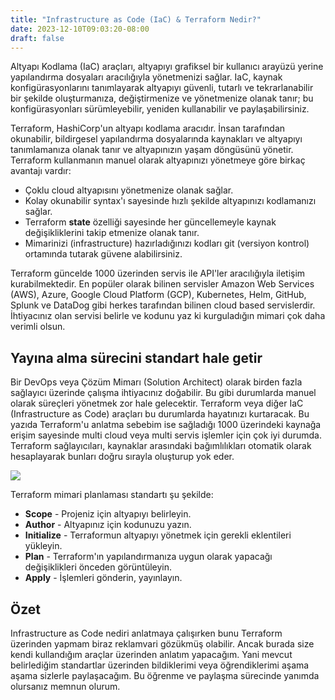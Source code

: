```yaml
---
title: "Infrastructure as Code (IaC) & Terraform Nedir?"
date: 2023-12-10T09:03:20-08:00
draft: false
---
```


Altyapı Kodlama (IaC) araçları, altyapıyı grafiksel bir kullanıcı arayüzü yerine yapılandırma dosyaları aracılığıyla yönetmenizi sağlar. IaC, kaynak konfigürasyonlarını tanımlayarak altyapıyı güvenli, tutarlı ve tekrarlanabilir bir şekilde oluşturmanıza, değiştirmenize ve yönetmenize olanak tanır; bu konfigürasyonları sürümleyebilir, yeniden kullanabilir ve paylaşabilirsiniz.

Terraform, HashiCorp'un altyapı kodlama aracıdır. İnsan tarafından okunabilir, bildirgesel yapılandırma dosyalarında kaynakları ve altyapıyı tanımlamanıza olanak tanır ve altyapınızın yaşam döngüsünü yönetir. Terraform kullanmanın manuel olarak altyapınızı yönetmeye göre birkaç avantajı vardır:

*   Çoklu cloud altyapısını yönetmenize olanak sağlar.
*   Kolay okunabilir syntax'ı sayesinde hızlı şekilde altyapınızı kodlamanızı sağlar.
*   Terraform **state** özelliği sayesinde her güncellemeyle kaynak değişikliklerini takip etmenize olanak tanır.
*   Mimarinizi (infrastructure) hazırladığınızı kodları git (versiyon kontrol) ortamında tutarak güvene alabilirsiniz. 

Terraform güncelde 1000 üzerinden servis ile API'ler aracılığıyla iletişim kurabilmektedir. En popüler olarak bilinen servisler Amazon Web Services (AWS), Azure, Google Cloud Platform (GCP), Kubernetes, Helm, GitHub, Splunk ve DataDog gibi herkes tarafından bilinen cloud based servislerdir. İhtiyacınız olan servisi belirle ve kodunu yaz ki kurguladığın mimari çok daha verimli olsun.

## **Yayına alma sürecini standart hale getir**

Bir DevOps veya Çözüm Mimarı (Solution Architect) olarak birden fazla sağlayıcı üzerinde çalışma ihtiyacınız doğabilir. Bu gibi durumlarda manuel olarak süreçleri yönetmek zor hale gelecektir. Terraform veya diğer IaC (Infrastructure as Code) araçları bu durumlarda hayatınızı kurtaracak. Bu yazıda Terraform'u anlatma sebebim ise sağladığı 1000 üzerindeki kaynağa erişim sayesinde multi cloud veya multi servis işlemler için çok iyi durumda. Terraform sağlayıcıları, kaynaklar arasındaki bağımlılıkları otomatik olarak hesaplayarak bunları doğru sırayla oluşturup yok eder.

![](https://33333.cdn.cke-cs.com/kSW7V9NHUXugvhoQeFaf/images/8830cd3d2e0eeefd02482f58e2afe5e34ac1c2e42b268095.png)

Terraform mimari planlaması standartı şu şekilde:

*   **Scope** - Projeniz için altyapıyı belirleyin.
*   **Author** - Altyapınız için kodunuzu yazın.
*   **Initialize** - Terraformun altyapıyı yönetmek için gerekli eklentileri yükleyin.
*   **Plan** - Terraform'ın yapılandırmanıza uygun olarak yapacağı değişiklikleri önceden görüntüleyin.
*   **Apply** - İşlemleri gönderin, yayınlayın.

## Özet

Infrastructure as Code nediri anlatmaya çalışırken bunu Terraform üzerinden yapmam biraz reklamvari gözükmüş olabilir. Ancak burada size kendi kullandığım araçlar üzerinden anlatım yapacağım. Yani mevcut belirlediğim standartlar üzerinden bildiklerimi veya öğrendiklerimi aşama aşama sizlerle paylaşacağım. Bu öğrenme ve paylaşma sürecinde yanımda olursanız memnun olurum.